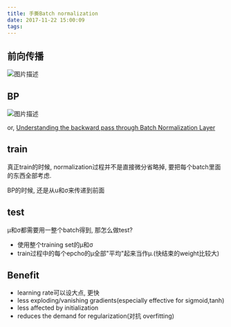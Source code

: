 ```yaml
---
title: 手撕Batch normalization
date: 2017-11-22 15:00:09
tags:
---
```


## 前向传播

![图片描述](http://otivusbsc.bkt.clouddn.com/da60f00a-6508-431d-a79f-f4ba99911851)

## BP

![图片描述](http://otivusbsc.bkt.clouddn.com/d7565b1e-d863-4819-94a0-7308c9583728)

or, [Understanding the backward pass through Batch Normalization Layer](http://kratzert.github.io/2016/02/12/understanding-the-gradient-flow-through-the-batch-normalization-layer.html)

## train

真正train的时候, normalization过程并不是直接微分省略掉, 要把每个batch里面的东西全部考虑.

BP的时候, 还是从u和σ来传递到前面

## test

μ和σ都需要用一整个batch得到, 那怎么做test?

 - 使用整个training set的μ和σ
 - train过程中的每个epcho的μ全部"平均"起来当作μ.(快结束的weight比较大)
 
## Benefit

 - learning rate可以设大点, 更快
 - less exploding/vanishing gradients(especially effective for sigmoid,tanh)
 - less affected by initialization
 - reduces the demand for regularization(对抗 overfitting)